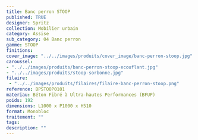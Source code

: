 ```yaml
---
title: Banc perron STOOP 
published: TRUE
designer: Spritz
collection: Mobilier urbain
category: Assise
sub_category: 04 Banc perron
gamme: STOOP
finitions: 
cover_image: "../../images/produits/cover_image/banc-perron-stoop.jpg"
caroussel: 
- "../../images/produits/banc-perron-stoop-ecouflant.jpg"
- "../../images/produits/stoop-sorbonne.jpg"
filaire: 
 - "../../images/produits/filaires/filaire-banc-perron-stoop.png"
reference: BPSTOOP0101
materiau: Béton Fibré à Ultra-hautes Performances (BFUP)
poids: 192
dimensions: L1000 x P1000 x H510 
format: Monobloc
traitement: ""
tags: 
description: ""
---
```

